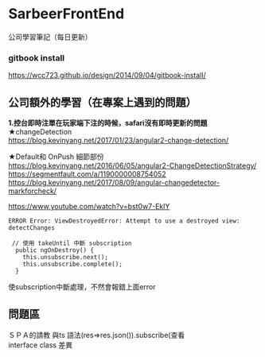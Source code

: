 # SarbeerFrontEnd
公司學習筆記（每日更新）<br />
### gitbook install<br />
https://wcc723.github.io/design/2014/09/04/gitbook-install/<br />

## 公司額外的學習（在專案上遇到的問題）
<strong>1.控台即時注單在玩家端下注的時候，safari沒有即時更新的問題</strong><br />
★changeDetection<br />
https://blog.kevinyang.net/2017/01/23/angular2-change-detection/<br />

★Default和 OnPush 細節部份<br />
https://blog.kevinyang.net/2016/06/05/angular2-ChangeDetectionStrategy/<br />
https://segmentfault.com/a/1190000008754052<br />
https://blog.kevinyang.net/2017/08/09/angular-changedetector-markforcheck/<br />

https://www.youtube.com/watch?v=bst0w7-EklY<br />

```
ERROR Error: ViewDestroyedError: Attempt to use a destroyed view: detectChanges

 // 使用 takeUntil 中斷 subscription
  public ngOnDestroy() {
    this.unsubscribe.next();
    this.unsubscribe.complete();
  }
```

使subscription中斷處理，不然會報錯上面error

## 問題區
ＳＰＡ的請教 與ts 語法(res=>res.json()).subscribe(查看<br/>
interface class 差異

